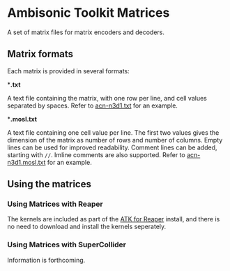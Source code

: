 # Ambisonic Toolkit Matrices

A set of matrix files for matrix encoders and decoders.


## Matrix formats

Each matrix is provided in several formats:

***.txt**

A text file containing the matrix, with one row per line, and cell values separated by spaces. Refer to [acn-n3d1.txt](FOA/decoders/acn-n3d1.txt) for an example.

***.mosl.txt**

A text file containing one cell value per line. The first two values gives the dimension of the matrix as number of rows and number of columns. Empty lines can be used for improved readability. Comment lines can be added, starting with `//`. Imline comments are also supported. Refer to [acn-n3d1.mosl.txt](FOA/decoders/acn-n3d1.mosl.txt) for an example.

## Using the matrices

### Using Matrices with Reaper

The kernels are included as part of the [ATK for Reaper](http://ambisonictoolkit.github.io/download/reaper/) install, and there is no need to download and install the kernels seperately.


### Using Matrices with SuperCollider

Information is forthcoming.